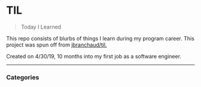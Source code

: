 # TIL

> Today I Learned

This repo consists of blurbs of things I learn during my program career. This project was spun off from [jbranchaud/til.](https://github.com/jbranchaud/til)

Created on 4/30/19, 10 months into my first job as a software engineer.

---

### Categories

